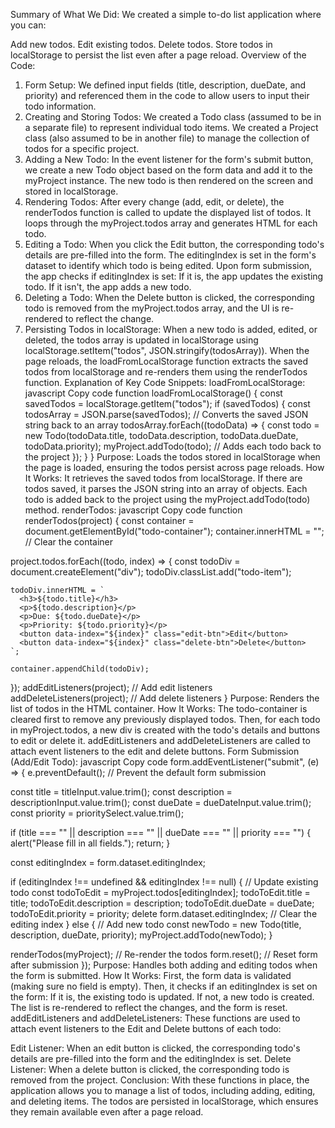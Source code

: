 Summary of What We Did:
We created a simple to-do list application where you can:

Add new todos.
Edit existing todos.
Delete todos.
Store todos in localStorage to persist the list even after a page reload.
Overview of the Code:
1. Form Setup:
We defined input fields (title, description, dueDate, and priority) and referenced them in the code to allow users to input their todo information.
2. Creating and Storing Todos:
We created a Todo class (assumed to be in a separate file) to represent individual todo items.
We created a Project class (also assumed to be in another file) to manage the collection of todos for a specific project.
3. Adding a New Todo:
In the event listener for the form's submit button, we create a new Todo object based on the form data and add it to the myProject instance.
The new todo is then rendered on the screen and stored in localStorage.
4. Rendering Todos:
After every change (add, edit, or delete), the renderTodos function is called to update the displayed list of todos.
It loops through the myProject.todos array and generates HTML for each todo.
5. Editing a Todo:
When you click the Edit button, the corresponding todo's details are pre-filled into the form.
The editingIndex is set in the form's dataset to identify which todo is being edited.
Upon form submission, the app checks if editingIndex is set:
If it is, the app updates the existing todo.
If it isn't, the app adds a new todo.
6. Deleting a Todo:
When the Delete button is clicked, the corresponding todo is removed from the myProject.todos array, and the UI is re-rendered to reflect the change.
7. Persisting Todos in localStorage:
When a new todo is added, edited, or deleted, the todos array is updated in localStorage using localStorage.setItem("todos", JSON.stringify(todosArray)).
When the page reloads, the loadFromLocalStorage function extracts the saved todos from localStorage and re-renders them using the renderTodos function.
Explanation of Key Code Snippets:
loadFromLocalStorage:
javascript
Copy code
function loadFromLocalStorage() {
  const savedTodos = localStorage.getItem("todos");
  if (savedTodos) {
    const todosArray = JSON.parse(savedTodos); // Converts the saved JSON string back to an array
    todosArray.forEach((todoData) => {
      const todo = new Todo(todoData.title, todoData.description, todoData.dueDate, todoData.priority);
      myProject.addTodo(todo); // Adds each todo back to the project
    });
  }
}
Purpose: Loads the todos stored in localStorage when the page is loaded, ensuring the todos persist across page reloads.
How It Works:
It retrieves the saved todos from localStorage.
If there are todos saved, it parses the JSON string into an array of objects.
Each todo is added back to the project using the myProject.addTodo(todo) method.
renderTodos:
javascript
Copy code
function renderTodos(project) {
  const container = document.getElementById("todo-container");
  container.innerHTML = ""; // Clear the container

  project.todos.forEach((todo, index) => {
    const todoDiv = document.createElement("div");
    todoDiv.classList.add("todo-item");

    todoDiv.innerHTML = `
      <h3>${todo.title}</h3>
      <p>${todo.description}</p>
      <p>Due: ${todo.dueDate}</p>
      <p>Priority: ${todo.priority}</p>
      <button data-index="${index}" class="edit-btn">Edit</button>
      <button data-index="${index}" class="delete-btn">Delete</button>
    `;

    container.appendChild(todoDiv);
  });
  addEditListeners(project); // Add edit listeners
  addDeleteListeners(project); // Add delete listeners
}
Purpose: Renders the list of todos in the HTML container.
How It Works:
The todo-container is cleared first to remove any previously displayed todos.
Then, for each todo in myProject.todos, a new div is created with the todo's details and buttons to edit or delete it.
addEditListeners and addDeleteListeners are called to attach event listeners to the edit and delete buttons.
Form Submission (Add/Edit Todo):
javascript
Copy code
form.addEventListener("submit", (e) => {
  e.preventDefault(); // Prevent the default form submission

  const title = titleInput.value.trim();
  const description = descriptionInput.value.trim();
  const dueDate = dueDateInput.value.trim();
  const priority = prioritySelect.value.trim();

  if (title === "" || description === "" || dueDate === "" || priority === "") {
    alert("Please fill in all fields.");
    return;
  }

  const editingIndex = form.dataset.editingIndex;

  if (editingIndex !== undefined && editingIndex !== null) {
    // Update existing todo
    const todoToEdit = myProject.todos[editingIndex];
    todoToEdit.title = title;
    todoToEdit.description = description;
    todoToEdit.dueDate = dueDate;
    todoToEdit.priority = priority;
    delete form.dataset.editingIndex; // Clear the editing index
  } else {
    // Add new todo
    const newTodo = new Todo(title, description, dueDate, priority);
    myProject.addTodo(newTodo);
  }

  renderTodos(myProject); // Re-render the todos
  form.reset(); // Reset form after submission
});
Purpose: Handles both adding and editing todos when the form is submitted.
How It Works:
First, the form data is validated (making sure no field is empty).
Then, it checks if an editingIndex is set on the form:
If it is, the existing todo is updated.
If not, a new todo is created.
The list is re-rendered to reflect the changes, and the form is reset.
addEditListeners and addDeleteListeners:
These functions are used to attach event listeners to the Edit and Delete buttons of each todo:

Edit Listener: When an edit button is clicked, the corresponding todo's details are pre-filled into the form and the editingIndex is set.
Delete Listener: When a delete button is clicked, the corresponding todo is removed from the project.
Conclusion:
With these functions in place, the application allows you to manage a list of todos, including adding, editing, and deleting items. The todos are persisted in localStorage, which ensures they remain available even after a page reload.